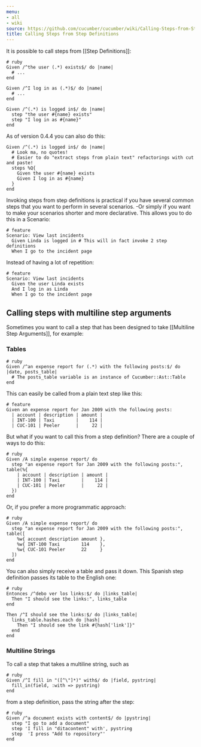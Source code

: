 ```yaml
---
menu:
- all
- wiki
source: https://github.com/cucumber/cucumber/wiki/Calling-Steps-from-Step-Definitions/
title: Calling Steps from Step Definitions
---
```


It is possible to call steps from \[\[Step Definitions\]\]:

    # ruby
    Given /^the user (.*) exists$/ do |name|
      # ...
    end

    Given /^I log in as (.*)$/ do |name|
      # ...
    end

    Given /^(.*) is logged in$/ do |name|
      step "the user #{name} exists"
      step "I log in as #{name}"
    end

As of version 0.4.4 you can also do this:

    Given /^(.*) is logged in$/ do |name|
      # Look ma, no quotes!
      # Easier to do "extract steps from plain text" refactorings with cut and paste!
      steps %Q{
        Given the user #{name} exists
        Given I log in as #{name}
      }
    end

Invoking steps from step definitions is practical if you have several common steps that you want to perform in several scenarios. -Or simply if you want to make your scenarios shorter and more declarative. This allows you to do this in a Scenario:

    # feature
    Scenario: View last incidents
      Given Linda is logged in # This will in fact invoke 2 step definitions
      When I go to the incident page

Instead of having a lot of repetition:

    # feature
    Scenario: View last incidents
      Given the user Linda exists
      And I log in as Linda
      When I go to the incident page

Calling steps with multiline step arguments
-------------------------------------------

Sometimes you want to call a step that has been designed to take \[\[Multiline Step Arguments\]\], for example:

### Tables

    # ruby
    Given /^an expense report for (.*) with the following posts:$/ do |date, posts_table|
      # The posts_table variable is an instance of Cucumber::Ast::Table
    end

This can easily be called from a plain text step like this:

    # feature
    Given an expense report for Jan 2009 with the following posts:
      | account | description | amount |
      | INT-100 | Taxi        |    114 |
      | CUC-101 | Peeler      |     22 |

But what if you want to call this from a step definition? There are a couple of ways to do this:

    # ruby
    Given /A simple expense report/ do
      step "an expense report for Jan 2009 with the following posts:", table(%{
        | account | description | amount |
        | INT-100 | Taxi        |    114 |
        | CUC-101 | Peeler      |     22 |
      })
    end

Or, if you prefer a more programmatic approach:

    # ruby
    Given /A simple expense report/ do
      step "an expense report for Jan 2009 with the following posts:", table([
        %w{ account description amount },
        %w{ INT-100 Taxi        114    },
        %w{ CUC-101 Peeler      22     }
      ])
    end

You can also simply receive a table and pass it down. This Spanish step definition passes its table to the English one:

    # ruby
    Entonces /^debo ver los links:$/ do |links_table|
      Then "I should see the links:", links_table
    end

    Then /^I should see the links:$/ do |links_table|
      links_table.hashes.each do |hash|
        Then "I should see the link #{hash['link']}"
      end
    end

### Multiline Strings

To call a step that takes a multiline string, such as

    # ruby
    Given /^I fill in "([^\"]*)" with$/ do |field, pystring|
      fill_in(field, :with => pystring)
    end

from a step definition, pass the string after the step:

    # ruby
    Given /^a document exists with content$/ do |pystring|
      step "I go to add a document"
      step 'I fill in "ditacontent" with', pystring
      step  'I press "Add to repository"'
    end

